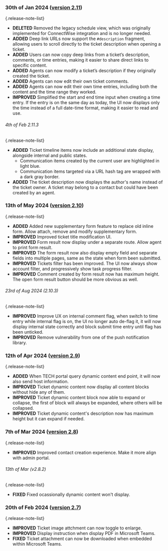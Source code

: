 ### 30th of Jan 2024 ([version 2.11](v2.11))
{.release-note-list}
- **DELETED** Removed the legacy schedule view, which was originally implemented for ConnectWise integration and is no longer needed.  
- **ADDED** Deep link URLs now support the `#description` fragment, allowing users to scroll directly to the ticket description when opening a ticket.  
- **ADDED** Users can now copy deep links from a ticket’s description, comments, or time entries, making it easier to share direct links to specific content.  
- **ADDED** Agents can now modify a ticket’s description if they originally created the ticket.  
- **ADDED** Agents can now edit their own ticket comments.  
- **ADDED** Agents can now edit their own time entries, including both the content and the time range they worked.  
- **IMPROVED** Simplified the start and end time input when creating a time entry. If the entry is on the same day as today, the UI now displays only the time instead of a full date-time format, making it easier to read and use.

###### 4th of Feb 2.11.3
{.release-note-list}
- **ADDED** Ticket timeline items now include an additional state display, alongside internal and public states.  
  - Communication items created by the current user are highlighted in light blue.
  - Communication items targeted via a URL hash tag are wrapped with a dark gray border.
- **ADDED** The ticket description now displays the author's name instead of the ticket owner. A ticket may belong to a contact but could have been created by an agent.


### 13th of May 2024 ([version 2.10](v2.10))
{.release-note-list}
- **ADDED** Added new supplementary form feature to replace old inline form. Allow attach, remove and modify supplementary form.
- **IMPROVED** Improved ticket title modification UI.
- **IMPROVED** Form result now display under a separate route. Allow agent to print form result.
- **IMPROVED** The form result now also display empty field and separate fields into multiple pages, same as the state when form been submitted.
- **IMPROVED** Tickets filter has been improved. The UI now always show account filter, and progressively show task progress filter.
- **IMPROVED** Comment created by form result now has maximum height. The open form result button should be more obvious as well.

###### 23rd of Aug 2024 (2.10.3)
{.release-note-list}
- **IMPROVED** Improve UX on internal comment flag, when switch to time entry while internal flag is on, the UI no longer auto de-flag it, it will now display internal state correctly and block submit time entry until flag has been unticked.
- **IMPROVED** Remove vulnerability from one of the push notification library.

### 12th of Apr 2024 ([version 2.9](v2.9))
{.release-note-list}
- **ADDED** When TECH portal query dynamic content end point, it will now also send host information.
- **IMPROVED** Ticket dynamic content now display all content blocks without hide any of them.
- **IMPROVED** Ticket dynamic content block now able to expand or collapse, the first of block will always be expanded, where others will be collapsed.
- **IMPROVED** Ticket dynamic content's description now has maximum height but it can expand if needed.

### 7th of Mar 2024 ([version 2.8](v2.8))
{.release-note-list}
- **IMPROVED** Improved contact creation experience. Make it more align with admin portal.

###### 13th of Mar (v2.8.2)
{.release-note-list}
- **FIXED** Fixed ocassionally dynamic content won't display. 

### 20th of Feb 2024 ([version 2.7](v2.7))
{.release-note-list}
- **IMPROVED** Ticket image attchment can now toggle to enlarge.
- **IMPROVED** Display instruction when display PDF in Microsoft Teams.
- **FIXED** Ticket attachment can now be downloaded when embedded within Microsoft Teams.
